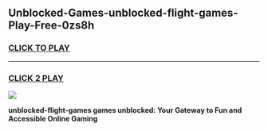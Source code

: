 
## Unblocked-Games-unblocked-flight-games-Play-Free-0zs8h
<h3>
<a href="https://premium76.site?title=unblocked-flight-games&ref=10A">CLICK TO PLAY</a></h3>
<hr>

<h3>
<a href="https://premium76.site?title=unblocked-flight-games&ref=10A">CLICK 2 PLAY</a>
  
</h3>

<a href="https://premium76.site?title=unblocked-flight-games&ref=10A"><img src="https://clearcache.store/games.png"></a>


**unblocked-flight-games games unblocked: Your Gateway to Fun and Accessible Online Gaming**
